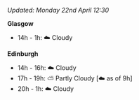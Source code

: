 *Updated: Monday 22nd April 12:30*

**Glasgow**

* 14h - 1h: :cloud: Cloudy

**Edinburgh**

* 14h - 16h: :cloud: Cloudy
* 17h - 19h: :partly_sunny: Partly Cloudy [:cloud: as of 9h]
* 20h - 1h: :cloud: Cloudy
